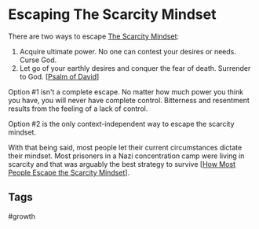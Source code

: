 # Escaping The Scarcity Mindset

There are two ways to escape [The Scarcity Mindset](../202308040127/README.md):  
1. Acquire ultimate power. No one can contest your desires or needs. Curse God.  
2. Let go of your earthly desires and conquer the fear of death. Surrender to God. [[Psalm of David](https://www.biblegateway.com/passage/?search=Psalm+23%3A1-6&version=ESV)]  

Option #1 isn't a complete escape. No matter how much power you think you have, you will never have complete control. Bitterness and resentment results from the feeling of a lack of control.  

Option #2 is the only context-independent way to escape the scarcity mindset.  

With that being said, most people let their current circumstances dictate their mindset. Most prisoners in a Nazi concentration camp were living in scarcity and that was arguably the best strategy to survive [[How Most People Escape the Scarcity Mindset](../202308041642/README.md)].  

## Tags
#growth
